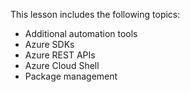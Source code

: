 

This lesson includes the following topics:

- Additional automation tools
- Azure SDKs
- Azure REST APIs
- Azure Cloud Shell
- Package management
